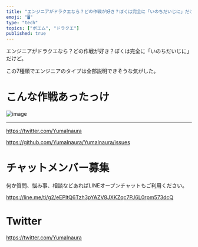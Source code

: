 ```yaml
---
title: "エンジニアがドラクエなら？どの作戦が好き？ぼくは完全に「いのちだいじに」だけど。"
emoji: "🖥"
type: "tech"
topics: ["ポエム", "ドラクエ"]
published: true
---
```


エンジニアがドラクエなら？どの作戦が好き？ぼくは完全に「いのちだいじに」だけど。

この7種類でエンジニアのタイプは全部説明できそうな気がした。

# こんな作戦あったっけ

![image](https://user-images.githubusercontent.com/13635059/51151535-a732a100-18ae-11e9-9997-6db25d795d52.png)


---

https://twitter.com/YumaInaura

https://github.com/YumaInaura/YumaInaura/issues








<!-- Update From Qiita API -->

# チャットメンバー募集


何か質問、悩み事、相談などあればLINEオープンチャットもご利用ください。

https://line.me/ti/g2/eEPltQ6Tzh3pYAZV8JXKZqc7PJ6L0rpm573dcQ





# Twitter


https://twitter.com/YumaInaura


<!-- Update From Qiita API -->



